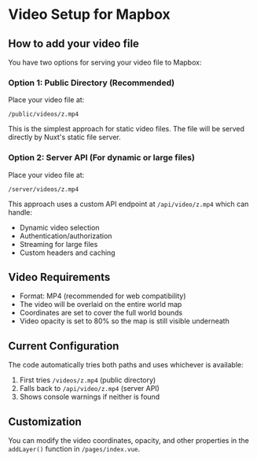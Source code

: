 # Video Setup for Mapbox

## How to add your video file

You have two options for serving your video file to Mapbox:

### Option 1: Public Directory (Recommended)
Place your video file at:
```
/public/videos/z.mp4
```

This is the simplest approach for static video files. The file will be served directly by Nuxt's static file server.

### Option 2: Server API (For dynamic or large files)
Place your video file at:
```
/server/videos/z.mp4
```

This approach uses a custom API endpoint at `/api/video/z.mp4` which can handle:
- Dynamic video selection
- Authentication/authorization
- Streaming for large files
- Custom headers and caching

## Video Requirements

- Format: MP4 (recommended for web compatibility)
- The video will be overlaid on the entire world map
- Coordinates are set to cover the full world bounds
- Video opacity is set to 80% so the map is still visible underneath

## Current Configuration

The code automatically tries both paths and uses whichever is available:
1. First tries `/videos/z.mp4` (public directory)
2. Falls back to `/api/video/z.mp4` (server API)
3. Shows console warnings if neither is found

## Customization

You can modify the video coordinates, opacity, and other properties in the `addLayer()` function in `/pages/index.vue`.
